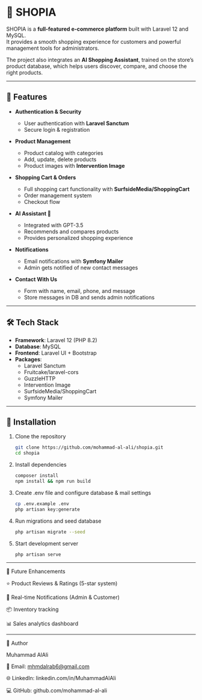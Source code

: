 # 🛒 SHOPIA

SHOPIA is a **full-featured e-commerce platform** built with Laravel 12 and MySQL.  
It provides a smooth shopping experience for customers and powerful management tools for administrators.

The project also integrates an **AI Shopping Assistant**, trained on the store’s product database, which helps users discover, compare, and choose the right products.

---

## 🚀 Features

- **Authentication & Security**
    - User authentication with **Laravel Sanctum**
    - Secure login & registration

- **Product Management**
    - Product catalog with categories
    - Add, update, delete products
    - Product images with **Intervention Image**

- **Shopping Cart & Orders**
    - Full shopping cart functionality with **SurfsideMedia/ShoppingCart**
    - Order management system
    - Checkout flow

- **AI Assistant 🤖**
    - Integrated with GPT-3.5
    - Recommends and compares products
    - Provides personalized shopping experience

- **Notifications**
    - Email notifications with **Symfony Mailer**
    - Admin gets notified of new contact messages

- **Contact With Us**
    - Form with name, email, phone, and message
    - Store messages in DB and sends admin notifications

---

## 🛠️ Tech Stack

- **Framework**: Laravel 12 (PHP 8.2)
- **Database**: MySQL
- **Frontend**: Laravel UI + Bootstrap
- **Packages**:
    - Laravel Sanctum
    - Fruitcake/laravel-cors
    - GuzzleHTTP
    - Intervention Image
    - SurfsideMedia/ShoppingCart
    - Symfony Mailer

---
## 📂 Installation

1. Clone the repository
   ```bash
   git clone https://github.com/mohammad-al-ali/shopia.git
   cd shopia

2. Install dependencies
   ```bash
   composer install
   npm install && npm run build

3. Create .env file and configure database & mail settings
   ```bash
   cp .env.example .env
   php artisan key:generate

4. Run migrations and seed database
   ```bash
   php artisan migrate --seed
5. Start development server
   ```bash
   php artisan serve
---

📌 Future Enhancements

⭐ Product Reviews & Ratings (5-star system)

🔔 Real-time Notifications (Admin & Customer)

📦 Inventory tracking

📊 Sales analytics dashboard



---

👤 Author

Muhammad AlAli

📧 Email: mhmdalrab6@gmail.com

🌐 LinkedIn: linkedin.com/in/MuhammadAlAli

💻 GitHub: github.com/mohammad-al-ali


